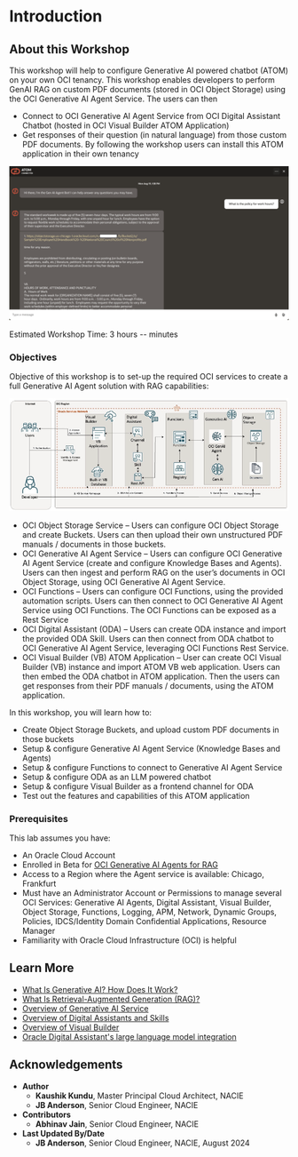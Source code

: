 # Introduction

## About this Workshop

This workshop will help to configure Generative AI powered chatbot (ATOM) on your own OCI tenancy.
This workshop enables developers to perform GenAI RAG on custom PDF documents (stored in OCI Object Storage) using the OCI Generative AI Agent Service.
The users can then

- Connect to OCI Generative AI Agent Service from OCI Digital Assistant Chatbot (hosted in OCI Visual Builder ATOM Application)
- Get responses of their question (in natural language) from those custom PDF documents.
By following the workshop users can install this ATOM application in their own tenancy

![User View](images/atom_agent_screenshot.png)

Estimated Workshop Time: 3 hours -- minutes
<!-- (This estimate is for the entire workshop - it is the sum of the estimates provided for each of the labs included in the workshop.)
TODO update estimate
-->

### Objectives

Objective of this workshop is to set-up the required OCI services to create a full Generative AI Agent solution with RAG capabilities:

![Architecture Diagram](images/architecture.png)

* OCI Object Storage Service – Users can configure OCI Object Storage and create Buckets.
Users can then upload their own unstructured PDF manuals / documents in those buckets.
* OCI Generative AI Agent Service – Users can configure OCI Generative AI Agent Service (create and configure Knowledge Bases and Agents).
Users can then ingest and perform RAG on the user’s documents in OCI Object Storage, using OCI Generative AI Agent Service.
* OCI Functions – Users can configure OCI Functions, using the provided automation scripts.
Users can then connect to OCI Generative AI Agent Service using OCI Functions. The OCI Functions can be exposed as a Rest Service
* OCI Digital Assistant (ODA) – Users can create ODA instance and import the provided ODA Skill.
Users can then connect from ODA chatbot to OCI Generative AI Agent Service, leveraging OCI Functions Rest Service.
* OCI Visual Builder (VB) ATOM Application – User can create OCI Visual Builder (VB) instance and import ATOM VB web application.
Users can then embed the ODA chatbot in ATOM application. Then the users can get responses from their PDF manuals / documents, using the ATOM application.

In this workshop, you will learn how to:

* Create Object Storage Buckets, and upload custom PDF documents in those buckets
* Setup & configure Generative AI Agent Service (Knowledge Bases and Agents)
* Setup & configure Functions to connect to Generative AI Agent Service
* Setup & configure ODA as an LLM powered chatbot
* Setup & configure Visual Builder as a frontend channel for ODA
* Test out the features and capabilities of this ATOM application

### Prerequisites

This lab assumes you have:

* An Oracle Cloud Account
* Enrolled in Beta for [OCI Generative AI Agents for RAG](https://apexadb.oracle.com/ords/f?p=108:501:508002131060566::::P501_SELF_NOMINATION:Self-Nomination)
* Access to a Region where the Agent service is available: Chicago, Frankfurt
* Must have an Administrator Account or Permissions to manage several OCI Services: Generative AI Agents, Digital Assistant, Visual Builder, Object Storage, Functions, Logging, APM, Network, Dynamic Groups, Policies, IDCS/Identity Domain Confidential Applications, Resource Manager
* Familiarity with Oracle Cloud Infrastructure (OCI) is helpful

## Learn More

* [What Is Generative AI? How Does It Work?](https://www.oracle.com/artificial-intelligence/generative-ai/what-is-generative-ai/)
* [What Is Retrieval-Augmented Generation (RAG)?](https://www.oracle.com/artificial-intelligence/generative-ai/retrieval-augmented-generation-rag/)
* [Overview of Generative AI Service](https://docs.oracle.com/en-us/iaas/Content/generative-ai/overview.htm)
*	[Overview of Digital Assistants and Skills](https://docs.oracle.com/en-us/iaas/digital-assistant/doc/overview-digital-assistants-and-skills.html)
*	[Overview of Visual Builder](https://docs.oracle.com/en-us/iaas/visual-builder/doc/oracle-visual-builder.html)
*	[Oracle Digital Assistant's large language model integration](https://docs.oracle.com/en/cloud/paas/digital-assistant/use-chatbot/llm-blocks-skills.html)


## Acknowledgements

* **Author**
    * **Kaushik Kundu**, Master Principal Cloud Architect, NACIE
    * **JB Anderson**, Senior Cloud Engineer, NACIE
* **Contributors**
    * **Abhinav Jain**, Senior Cloud Engineer, NACIE
* **Last Updated By/Date**
    * **JB Anderson**, Senior Cloud Engineer, NACIE, August 2024
